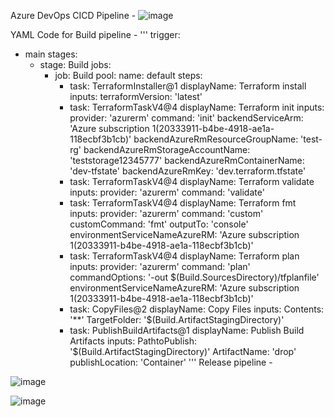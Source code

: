 Azure DevOps CICD Pipeline -
![image](https://github.com/deekshameshram777/Terraform-learnings/assets/156531844/4363b78b-41bd-4032-8ea8-7a9844143b06)


YAML Code for Build pipeline -
'''
trigger:
- main
stages:
  - stage: Build
    jobs: 
     - job: Build
       pool:
        name: default
       steps:
        - task: TerraformInstaller@1
          displayName: Terraform install
          inputs:
            terraformVersion: 'latest'
        - task: TerraformTaskV4@4
          displayName: Terraform init
          inputs:
            provider: 'azurerm'
            command: 'init'
            backendServiceArm: 'Azure subscription 1(20333911-b4be-4918-ae1a-118ecbf3b1cb)'
            backendAzureRmResourceGroupName: 'test-rg'
            backendAzureRmStorageAccountName: 'teststorage12345777'
            backendAzureRmContainerName: 'dev-tfstate'
            backendAzureRmKey: 'dev.terraform.tfstate'
        - task: TerraformTaskV4@4
          displayName: Terraform validate
          inputs:
            provider: 'azurerm'
            command: 'validate'
        - task: TerraformTaskV4@4
          displayName: Terraform fmt
          inputs:
            provider: 'azurerm'
            command: 'custom'
            customCommand: 'fmt'
            outputTo: 'console'
            environmentServiceNameAzureRM: 'Azure subscription 1(20333911-b4be-4918-ae1a-118ecbf3b1cb)'
        - task: TerraformTaskV4@4
          displayName: Terraform plan
          inputs:
            provider: 'azurerm'
            command: 'plan'
            commandOptions: '-out $(Build.SourcesDirectory)/tfplanfile'
            environmentServiceNameAzureRM: 'Azure subscription 1(20333911-b4be-4918-ae1a-118ecbf3b1cb)'
        - task: CopyFiles@2
          displayName: Copy Files
          inputs:
            Contents: '**'
            TargetFolder: '$(Build.ArtifactStagingDirectory)'
        - task: PublishBuildArtifacts@1
          displayName: Publish Build Artifacts
          inputs:
            PathtoPublish: '$(Build.ArtifactStagingDirectory)'
            ArtifactName: 'drop'
            publishLocation: 'Container'
'''
Release pipeline -

![image](https://github.com/deekshameshram777/Terraform-learnings/assets/156531844/710c4422-e4d6-4245-bb66-3198e5c4707b)


![image](https://github.com/deekshameshram777/Terraform-learnings/assets/156531844/d13fbb48-5ea1-422a-bf5b-935ec8a570d5)

